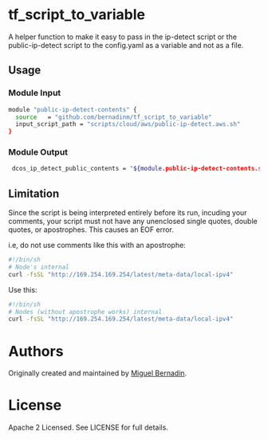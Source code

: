 # tf_script_to_variable
A helper function to make it easy to pass in the ip-detect script or the public-ip-detect script to the config.yaml as a variable and not as a file.

## Usage

### Module Input

```bash
module "public-ip-detect-contents" {
  source   = "github.com/bernadinm/tf_script_to_variable"
  input_script_path = "scripts/cloud/aws/public-ip-detect.aws.sh"
}
```

### Module Output

```bash
 dcos_ip_detect_public_contents = "${module.public-ip-detect-contents.script}"
```


## Limitation

Since the script is being interpreted entirely before its run, incuding your comments, your script must not have any unenclosed single quotes, double quotes, or apostrophes. This causes an EOF error.

i.e, do not use comments like this with an apostrophe:

```bash
#!/bin/sh
# Node's internal
curl -fsSL "http://169.254.169.254/latest/meta-data/local-ipv4"
```

Use this:

```bash
#!/bin/sh
# Nodes (without apostrophe works) internal
curl -fsSL "http://169.254.169.254/latest/meta-data/local-ipv4"
```

# Authors

Originally created and maintained by [Miguel Bernadin](https://github.com/bernadinm).


# License

Apache 2 Licensed. See LICENSE for full details.

